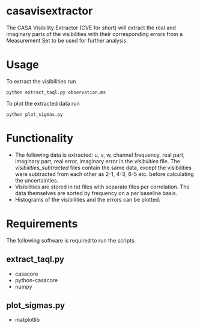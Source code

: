 # casavisextractor
The CASA Visibility Extractor (CVE for short) will extract the real and imaginary parts of the visibilities with their corresponding errors from a Measurement Set to be used for further analysis.

Usage
=====
To extract the visibilities run

    python extract_taql.py observation.ms

To plot the extracted data run

    python plot_sigmas.py

Functionality
=============
- The following data is extracted: u, v, w, channel frequency, real part, imaginary part, real error, imaginary error in the *visibilities* file. The *visibilities_subtracted* files contain the same data, except the visibilities were subtracted from each other as 2-1, 4-3, 6-5 etc. before calculating the uncertainties.
- Visibilities are stored in txt files with separate files per correlation. The data themselves are sorted by frequency on a per baseline basis.
- Histograms of the visibilities and the errors can be plotted.

Requirements
============
The following software is required to run the scripts.

extract_taql.py
---------------
- casacore
- python-casacore
- numpy

plot_sigmas.py
--------------
- matplotlib
